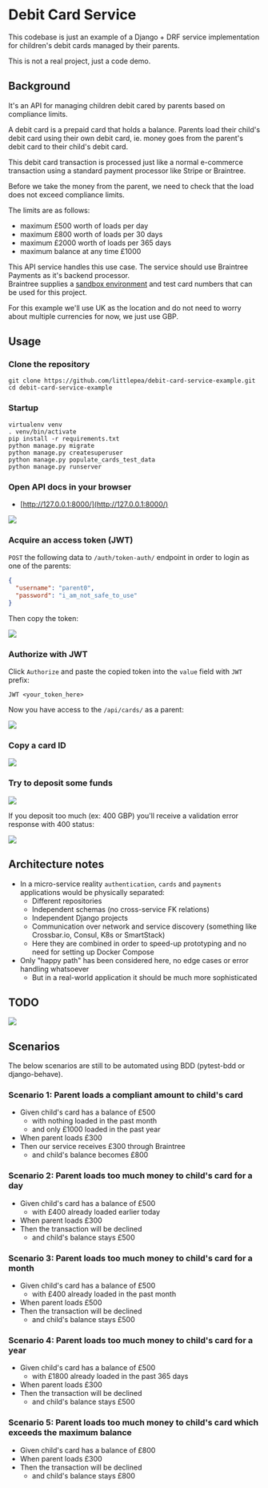 # Debit Card Service

This codebase is just an example of a Django + DRF service implementation 
for children's debit cards managed by their parents.

This is not a real project, just a code demo.

## Background

It's an API for managing children debit cared by parents based on compliance limits.

A debit card is a prepaid card that holds a balance. 
Parents load their child's debit card using their own debit card, 
ie. money goes from the parent's debit card to their child's debit card. 

This debit card transaction is processed just like a normal e-commerce transaction 
using a standard payment processor like Stripe or Braintree. 

Before we take the money from the parent, we need to check that the load does not exceed compliance limits.

The limits are as follows:
- maximum £500 worth of loads per day
- maximum £800 worth of loads per 30 days
- maximum £2000 worth of loads per 365 days
- maximum balance at any time £1000

This API service handles this use case. 
The service should use Braintree Payments as it's backend processor.  
Braintree supplies a [sandbox environment](https://articles.braintreepayments.com/get-started/try-it-out) and test card numbers that can be used for this project.

For this example we'll use UK as the location and do not need to worry about multiple currencies for now, 
we just use GBP.

## Usage

### Clone the repository

```console
git clone https://github.com/littlepea/debit-card-service-example.git
cd debit-card-service-example
```

### Startup

```console
virtualenv venv
. venv/bin/activate
pip install -r requirements.txt
python manage.py migrate
python manage.py createsuperuser
python manage.py populate_cards_test_data
python manage.py runserver
```

### Open API docs in your browser

* [http://127.0.0.1:8000/](http://127.0.0.1:8000/)

![](https://www.evernote.com/l/AHR4FBy9FhdFAIRZE2lM5kxpZg2EW_gcqckB/image.png)

### Acquire an access token (JWT)

`POST` the following data to `/auth/token-auth/` endpoint in order to login as one of the parents:

```json
{
  "username": "parent0",
  "password": "i_am_not_safe_to_use"
}
```

Then copy the token:

![](https://media.giphy.com/media/3og0IMUSbN32pj39N6/giphy.gif)

### Authorize with JWT

Click `Authorize` and paste the copied token into the `value` field with `JWT ` prefix:

```
JWT <your_token_here>
```

Now you have access to the `/api/cards/` as a parent:
 
 ![](https://media.giphy.com/media/xUPGcAtsXWZqruzf1u/giphy.gif)
 
### Copy a card ID

![](https://media.giphy.com/media/l4FGsBgcBO2RvBQDm/giphy.gif)

### Try to deposit some funds

![](https://media.giphy.com/media/3o7bueMGWYurkX60lG/giphy.gif)

If you deposit too much (ex: 400 GBP) 
you'll receive a validation error response with 400 status:

![](https://media.giphy.com/media/3oKIPsfxvRFdLmQlRS/giphy.gif)

## Architecture notes

* In a micro-service reality `authentication`, `cards` and `payments` applications would be physically separated:
  * Different repositories
  * Independent schemas (no cross-service FK relations)
  * Independent Django projects
  * Communication over network and service discovery (something like Crossbar.io, Consul, K8s or SmartStack)
  * Here they are combined in order to speed-up prototyping and no need for setting up Docker Compose
* Only "happy path" has been considered here, no edge cases or error handling whatsoever
  * But in a real-world application it should be much more sophisticated

## TODO

![](https://www.evernote.com/l/AHQ4Yi2IdVpJvpzcWbq6jkJWmEBnhAfjNTwB/image.png)

## Scenarios

The below scenarios are still to be automated using BDD (pytest-bdd or django-behave).

### Scenario 1: Parent loads a compliant amount to child's card

* Given child's card has a balance of £500
  - with nothing loaded in the past month
  - and only £1000 loaded in the past year
* When parent loads £300
* Then our service receives £300 through Braintree
  - and child's balance becomes £800

### Scenario 2: Parent loads too much money to child's card for a day

* Given child's card has a balance of £500
  - with £400 already loaded earlier today
* When parent loads £300
* Then the transaction will be declined
  - and child's balance stays £500
  
### Scenario 3: Parent loads too much money to child's card for a month

* Given child's card has a balance of £500
  - with £400 already loaded in the past month
* When parent loads £500
* Then the transaction will be declined
  - and child's balance stays £500
  
### Scenario 4: Parent loads too much money to child's card for a year

* Given child's card has a balance of £500
  - with £1800 already loaded in the past 365 days
* When parent loads £300
* Then the transaction will be declined
  - and child's balance stays £500
  
### Scenario 5: Parent loads too much money to child's card which exceeds the maximum balance

* Given child's card has a balance of £800
* When parent loads £300
* Then the transaction will be declined
  - and child's balance stays £800